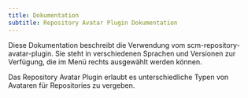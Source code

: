 ```yaml
---
title: Dokumentation
subtitle: Repository Avatar Plugin Dokumentation
---
```

Diese Dokumentation beschreibt die Verwendung vom scm-repository-avatar-plugin. Sie steht in verschiedenen Sprachen und Versionen zur Verfügung, die im Menü rechts ausgewählt werden können.

Das Repository Avatar Plugin erlaubt es unterschiedliche Typen von Avataren für Repositories zu vergeben.
